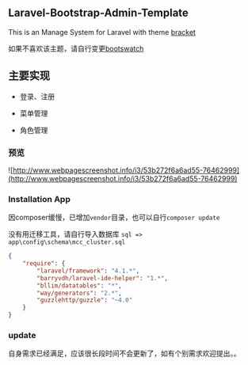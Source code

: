 ## Laravel-Bootstrap-Admin-Template

This is an Manage System for Laravel with theme [bracket](http://themepixels.com/demo/webpage/bracket/)

如果不喜欢该主题，请自行变更[bootswatch](http://bootswatch.com/)

## 主要实现

* 登录、注册

* 菜单管理

* 角色管理

### 预览

![http://www.webpagescreenshot.info/i3/53b272f6a6ad55-76462999](http://www.webpagescreenshot.info/i3/53b272f6a6ad55-76462999)

### Installation App

因composer缓慢，已增加`vendor`目录，也可以自行`composer update`

没有用迁移工具，请自行导入数据库 `sql => app\config\schema\mcc_cluster.sql`

```composer.json 主要包含
{
	"require": {
		"laravel/framework": "4.1.*",
		"barryvdh/laravel-ide-helper": "1.*",
		"bllim/datatables": "*",
        "way/generators": "2.*",
        "guzzlehttp/guzzle": "~4.0"
	}
}
```

### update

自身需求已经满足，应该很长段时间不会更新了，如有个别需求欢迎提出。。
